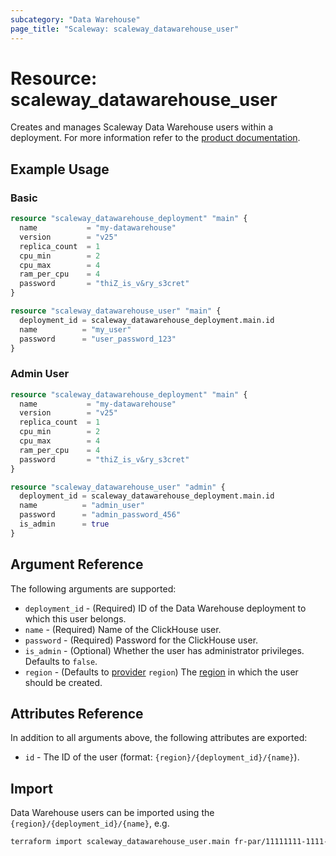 ```yaml
---
subcategory: "Data Warehouse"
page_title: "Scaleway: scaleway_datawarehouse_user"
---
```


# Resource: scaleway_datawarehouse_user

Creates and manages Scaleway Data Warehouse users within a deployment.
For more information refer to the [product documentation](https://www.scaleway.com/en/docs/data-warehouse/).

## Example Usage

### Basic

```terraform
resource "scaleway_datawarehouse_deployment" "main" {
  name           = "my-datawarehouse"
  version        = "v25"
  replica_count  = 1
  cpu_min        = 2
  cpu_max        = 4
  ram_per_cpu    = 4
  password       = "thiZ_is_v&ry_s3cret"
}

resource "scaleway_datawarehouse_user" "main" {
  deployment_id = scaleway_datawarehouse_deployment.main.id
  name          = "my_user"
  password      = "user_password_123"
}
```

### Admin User

```terraform
resource "scaleway_datawarehouse_deployment" "main" {
  name           = "my-datawarehouse"
  version        = "v25"
  replica_count  = 1
  cpu_min        = 2
  cpu_max        = 4
  ram_per_cpu    = 4
  password       = "thiZ_is_v&ry_s3cret"
}

resource "scaleway_datawarehouse_user" "admin" {
  deployment_id = scaleway_datawarehouse_deployment.main.id
  name          = "admin_user"
  password      = "admin_password_456"
  is_admin      = true
}
```

## Argument Reference

The following arguments are supported:

- `deployment_id` - (Required) ID of the Data Warehouse deployment to which this user belongs.
- `name` - (Required) Name of the ClickHouse user.
- `password` - (Required) Password for the ClickHouse user.
- `is_admin` - (Optional) Whether the user has administrator privileges. Defaults to `false`.
- `region` - (Defaults to [provider](../index.md#region) `region`) The [region](../guides/regions_and_zones.md#regions) in which the user should be created.

## Attributes Reference

In addition to all arguments above, the following attributes are exported:

- `id` - The ID of the user (format: `{region}/{deployment_id}/{name}`).

## Import

Data Warehouse users can be imported using the `{region}/{deployment_id}/{name}`, e.g.

```bash
terraform import scaleway_datawarehouse_user.main fr-par/11111111-1111-1111-1111-111111111111/my_user
```


